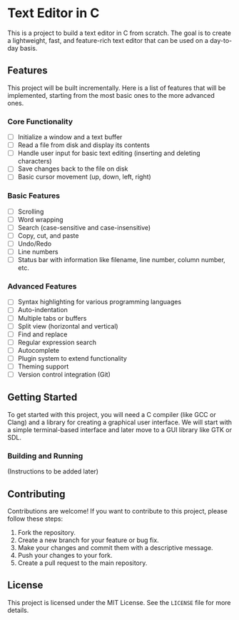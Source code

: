 # Text Editor in C
This is a project to build a text editor in C from scratch. The goal is to create a lightweight, fast, and feature-rich text editor that can be used on a day-to-day basis.

## Features

This project will be built incrementally. Here is a list of features that will be implemented, starting from the most basic ones to the more advanced ones.

### Core Functionality

- [ ] Initialize a window and a text buffer
- [ ] Read a file from disk and display its contents
- [ ] Handle user input for basic text editing (inserting and deleting characters)
- [ ] Save changes back to the file on disk
- [ ] Basic cursor movement (up, down, left, right)

### Basic Features

- [ ] Scrolling
- [ ] Word wrapping
- [ ] Search (case-sensitive and case-insensitive)
- [ ] Copy, cut, and paste
- [ ] Undo/Redo
- [ ] Line numbers
- [ ] Status bar with information like filename, line number, column number, etc.

### Advanced Features

- [ ] Syntax highlighting for various programming languages
- [ ] Auto-indentation
- [ ] Multiple tabs or buffers
- [ ] Split view (horizontal and vertical)
- [ ] Find and replace
- [ ] Regular expression search
- [ ] Autocomplete
- [ ] Plugin system to extend functionality
- [ ] Theming support
- [ ] Version control integration (Git)

## Getting Started

To get started with this project, you will need a C compiler (like GCC or Clang) and a library for creating a graphical user interface. We will start with a simple terminal-based interface and later move to a GUI library like GTK or SDL.

### Building and Running

(Instructions to be added later)

## Contributing

Contributions are welcome! If you want to contribute to this project, please follow these steps:

1.  Fork the repository.
2.  Create a new branch for your feature or bug fix.
3.  Make your changes and commit them with a descriptive message.
4.  Push your changes to your fork.
5.  Create a pull request to the main repository.

## License

This project is licensed under the MIT License. See the `LICENSE` file for more details.

